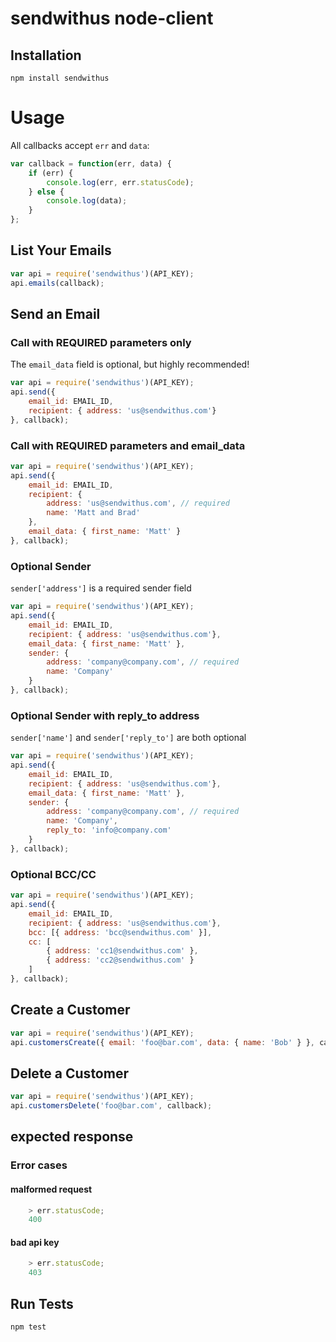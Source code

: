 sendwithus node-client
========================

## Installation

```
npm install sendwithus
```

# Usage

All callbacks accept `err` and `data`:

```javascript
var callback = function(err, data) {
    if (err) {
        console.log(err, err.statusCode);
    } else {
        console.log(data);
    }
};
```

## List Your Emails

```javascript
var api = require('sendwithus')(API_KEY);
api.emails(callback);
```

## Send an Email


### Call with REQUIRED parameters only


The `email_data` field is optional, but highly recommended!

```javascript
var api = require('sendwithus')(API_KEY);
api.send({
    email_id: EMAIL_ID,
    recipient: { address: 'us@sendwithus.com'}
}, callback);
```

### Call with REQUIRED parameters and email_data


```javascript
var api = require('sendwithus')(API_KEY);
api.send({
    email_id: EMAIL_ID,
    recipient: {
        address: 'us@sendwithus.com', // required
        name: 'Matt and Brad'
    },
    email_data: { first_name: 'Matt' }
}, callback);
```

### Optional Sender


`sender['address']` is a required sender field

```javascript
var api = require('sendwithus')(API_KEY);
api.send({
    email_id: EMAIL_ID,
    recipient: { address: 'us@sendwithus.com'},
    email_data: { first_name: 'Matt' },
    sender: {
        address: 'company@company.com', // required
        name: 'Company'
    }
}, callback);
```

### Optional Sender with reply_to address


`sender['name']` and `sender['reply_to']` are both optional

```javascript
var api = require('sendwithus')(API_KEY);
api.send({
    email_id: EMAIL_ID,
    recipient: { address: 'us@sendwithus.com'},
    email_data: { first_name: 'Matt' },
    sender: {
        address: 'company@company.com', // required
        name: 'Company',
        reply_to: 'info@company.com'
    }
}, callback);
```

### Optional BCC/CC


```javascript
var api = require('sendwithus')(API_KEY);
api.send({
    email_id: EMAIL_ID,
    recipient: { address: 'us@sendwithus.com'},
    bcc: [{ address: 'bcc@sendwithus.com' }],
    cc: [
    	{ address: 'cc1@sendwithus.com' },
    	{ address: 'cc2@sendwithus.com' }
    ]
}, callback);
```

## Create a Customer


```javascript
var api = require('sendwithus')(API_KEY);
api.customersCreate({ email: 'foo@bar.com', data: { name: 'Bob' } }, callback);
```

## Delete a Customer


```javascript
var api = require('sendwithus')(API_KEY);
api.customersDelete('foo@bar.com', callback);
```

## expected response


### Error cases


#### malformed request


```javascript
	> err.statusCode;
	400
```

#### bad api key


```javascript
	> err.statusCode;
	403
```

## Run Tests


```
npm test
```
